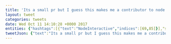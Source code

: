 ```yaml
---
title: 'Its a small pr but I guess this makes me a contributor to node core. #NodeInteractive @nodejs https://t.co/6h0VR5sOLT'
layout: tweet
categories: tweets
date: Wed Oct 11 14:10:28 +0000 2017
entities: {"hashtags":[{"text":"NodeInteractive","indices":[69,85]}],"symbols":[],"user_mentions":[{"screen_name":"nodejs","name":"Node.js","id":91985735,"id_str":"91985735","indices":[86,93]}],"urls":[{"url":"https://t.co/6h0VR5sOLT","expanded_url":"https://github.com/nodejs/node/pull/15884","display_url":"github.com/nodejs/node/pu…","indices":[94,117]}]}
tweetJson: {"text":"Its a small pr but I guess this makes me a contributor to node core. #NodeInteractive @nodejs https://t.co/6h0VR5sOLT"}
---
```

